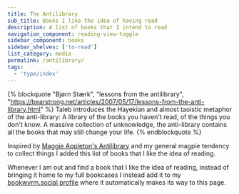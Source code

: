 ```yaml
---
title: The Antilibrary
sub_title: Books I like the idea of having read
description: A list of books that I intend to read
navigation_component: reading-view-toggle
sidebar_component: books
sidebar_shelves: ['to-read']
list_category: media
permalink: /antilibrary/
tags:
  - 'type/index'
---
```


{% blockquote "Bjørn Stærk", "lessons from the antilibrary", "https://bearstrong.net/articles/2007/05/17/lessons-from-the-anti-library.html" %}
    Taleb introduces the Hayekian and almost taoistic metaphor of the anti-library: A library of the books you haven't read, of the things you don't know. A massive collection of unknowledge, the anti-library contains all the books that may still change your life.
{% endblockquote %}

Inspired by [Maggie Appleton's Antilibrary](https://maggieappleton.com/antilibrary) and my general magpie tendency to collect things I added this list of books that I like the idea of reading.

Whenever I am out and find a book that I like the idea of reading, instead of bringing it home to my full bookcases I instead add it to my [bookwyrm.social profile](https://bookwyrm.social/user/carbontwelve) where it automatically makes its way to this page.
